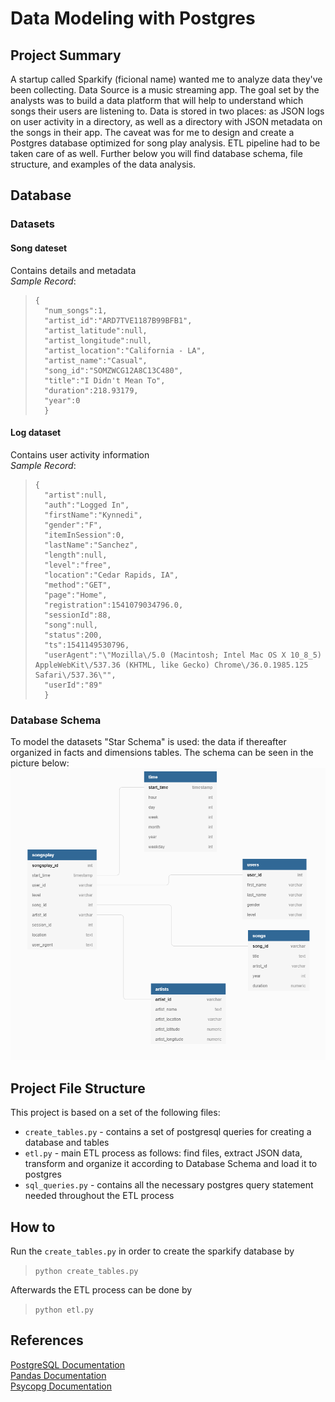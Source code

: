 # Data Modeling with Postgres

## Project Summary
A startup called Sparkify (ficional name) wanted me to analyze data they've been collecting. Data Source is a music streaming app. The goal set by the analysts was to build a data platform that will help to understand which songs their users are listening to. Data is stored in two places: as JSON logs on user activity in a directory, as well as a directory with JSON metadata on the songs in their app.
The caveat was for me to design and create a Postgres database optimized for song play analysis. ETL pipeline had to be taken care of as well. 
Further below you will find database schema, file structure, and examples of the data analysis.
## Database
### Datasets
#### Song dateset
Contains details and metadata <br>
*Sample Record*:
>```
>{
>   "num_songs":1,
>   "artist_id":"ARD7TVE1187B99BFB1",
>   "artist_latitude":null,
>   "artist_longitude":null,
>   "artist_location":"California - LA",
>   "artist_name":"Casual",
>   "song_id":"SOMZWCG12A8C13C480",
>   "title":"I Didn't Mean To",
>   "duration":218.93179,
>   "year":0
>   }
>```
   
#### Log dataset
Contains user activity information <br>
*Sample Record*:
>```
> {
>   "artist":null,
>   "auth":"Logged In",
>   "firstName":"Kynnedi",
>   "gender":"F",
>   "itemInSession":0,
>   "lastName":"Sanchez",
>   "length":null,
>   "level":"free",
>   "location":"Cedar Rapids, IA",
>   "method":"GET",
>   "page":"Home",
>   "registration":1541079034796.0,
>   "sessionId":88,
>   "song":null,
>   "status":200,
>   "ts":1541149530796,
>   "userAgent":"\"Mozilla\/5.0 (Macintosh; Intel Mac OS X 10_8_5) AppleWebKit\/537.36 (KHTML, like Gecko) Chrome\/36.0.1985.125 Safari\/537.36\"",
>   "userId":"89"
>   }
>   ```
### Database Schema
To model the datasets "Star Schema" is used: the data if thereafter organized in facts and dimensions tables.
The schema can be seen in the picture below: 
![schema](schema.png)
## Project File Structure
This project is based on a set of the following files:
* ```create_tables.py``` - contains a set of postgresql queries for creating a database and tables
* ```etl.py``` - main ETL process as follows: find files, extract JSON data, transform and organize it according to Database Schema and load it to postgres
* ```sql_queries.py``` - contains all the necessary postgres query statement needed throughout the ETL process
## How to
Run the ```create_tables.py``` in order to create the sparkify database by
>```python create_tables.py```

Afterwards the ETL process can be done by
>```python etl.py```
## References
[PostgreSQL Documentation](https://www.postgresql.org/docs/) <br>
[Pandas Documentation](https://pandas.pydata.org/pandas-docs/stable/) <br>
[Psycopg Documentation](https://www.psycopg.org/docs/)
